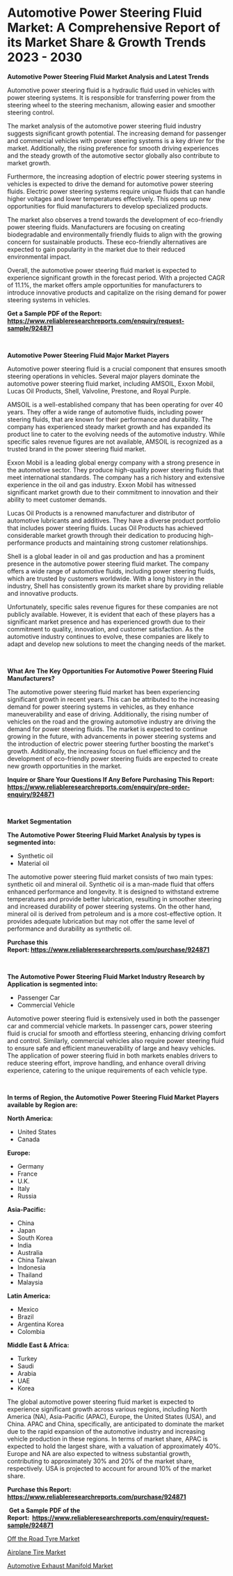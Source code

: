 <p><h1>Automotive Power Steering Fluid Market: A Comprehensive Report of its Market Share & Growth Trends 2023 - 2030</h1></p><p><strong>Automotive Power Steering Fluid Market Analysis and Latest Trends</strong></p>
<p><p>Automotive power steering fluid is a hydraulic fluid used in vehicles with power steering systems. It is responsible for transferring power from the steering wheel to the steering mechanism, allowing easier and smoother steering control.</p><p>The market analysis of the automotive power steering fluid industry suggests significant growth potential. The increasing demand for passenger and commercial vehicles with power steering systems is a key driver for the market. Additionally, the rising preference for smooth driving experiences and the steady growth of the automotive sector globally also contribute to market growth.</p><p>Furthermore, the increasing adoption of electric power steering systems in vehicles is expected to drive the demand for automotive power steering fluids. Electric power steering systems require unique fluids that can handle higher voltages and lower temperatures effectively. This opens up new opportunities for fluid manufacturers to develop specialized products.</p><p>The market also observes a trend towards the development of eco-friendly power steering fluids. Manufacturers are focusing on creating biodegradable and environmentally friendly fluids to align with the growing concern for sustainable products. These eco-friendly alternatives are expected to gain popularity in the market due to their reduced environmental impact.</p><p>Overall, the automotive power steering fluid market is expected to experience significant growth in the forecast period. With a projected CAGR of 11.1%, the market offers ample opportunities for manufacturers to introduce innovative products and capitalize on the rising demand for power steering systems in vehicles.</p></p>
<p><strong>Get a Sample PDF of the Report:&nbsp; <a href="https://www.reliableresearchreports.com/enquiry/request-sample/924871">https://www.reliableresearchreports.com/enquiry/request-sample/924871</a></strong></p>
<p>&nbsp;</p>
<p><strong>Automotive Power Steering Fluid Major Market Players</strong></p>
<p><p>Automotive power steering fluid is a crucial component that ensures smooth steering operations in vehicles. Several major players dominate the automotive power steering fluid market, including AMSOIL, Exxon Mobil, Lucas Oil Products, Shell, Valvoline, Prestone, and Royal Purple. </p><p>AMSOIL is a well-established company that has been operating for over 40 years. They offer a wide range of automotive fluids, including power steering fluids, that are known for their performance and durability. The company has experienced steady market growth and has expanded its product line to cater to the evolving needs of the automotive industry. While specific sales revenue figures are not available, AMSOIL is recognized as a trusted brand in the power steering fluid market.</p><p>Exxon Mobil is a leading global energy company with a strong presence in the automotive sector. They produce high-quality power steering fluids that meet international standards. The company has a rich history and extensive experience in the oil and gas industry. Exxon Mobil has witnessed significant market growth due to their commitment to innovation and their ability to meet customer demands.</p><p>Lucas Oil Products is a renowned manufacturer and distributor of automotive lubricants and additives. They have a diverse product portfolio that includes power steering fluids. Lucas Oil Products has achieved considerable market growth through their dedication to producing high-performance products and maintaining strong customer relationships.</p><p>Shell is a global leader in oil and gas production and has a prominent presence in the automotive power steering fluid market. The company offers a wide range of automotive fluids, including power steering fluids, which are trusted by customers worldwide. With a long history in the industry, Shell has consistently grown its market share by providing reliable and innovative products.</p><p>Unfortunately, specific sales revenue figures for these companies are not publicly available. However, it is evident that each of these players has a significant market presence and has experienced growth due to their commitment to quality, innovation, and customer satisfaction. As the automotive industry continues to evolve, these companies are likely to adapt and develop new solutions to meet the changing needs of the market.</p></p>
<p>&nbsp;</p>
<p><strong>What Are The Key Opportunities For Automotive Power Steering Fluid Manufacturers?</strong></p>
<p><p>The automotive power steering fluid market has been experiencing significant growth in recent years. This can be attributed to the increasing demand for power steering systems in vehicles, as they enhance maneuverability and ease of driving. Additionally, the rising number of vehicles on the road and the growing automotive industry are driving the demand for power steering fluids. The market is expected to continue growing in the future, with advancements in power steering systems and the introduction of electric power steering further boosting the market's growth. Additionally, the increasing focus on fuel efficiency and the development of eco-friendly power steering fluids are expected to create new growth opportunities in the market.</p></p>
<p><strong>Inquire or Share Your Questions If Any Before Purchasing This Report: <a href="https://www.reliableresearchreports.com/enquiry/pre-order-enquiry/924871">https://www.reliableresearchreports.com/enquiry/pre-order-enquiry/924871</a></strong></p>
<p>&nbsp;</p>
<p><strong>Market Segmentation</strong></p>
<p><strong>The Automotive Power Steering Fluid Market Analysis by types is segmented into:</strong></p>
<p><ul><li>Synthetic oil</li><li>Material oil</li></ul></p>
<p><p>The automotive power steering fluid market consists of two main types: synthetic oil and mineral oil. Synthetic oil is a man-made fluid that offers enhanced performance and longevity. It is designed to withstand extreme temperatures and provide better lubrication, resulting in smoother steering and increased durability of power steering systems. On the other hand, mineral oil is derived from petroleum and is a more cost-effective option. It provides adequate lubrication but may not offer the same level of performance and durability as synthetic oil.</p></p>
<p><strong>Purchase this Report:&nbsp;<a href="https://www.reliableresearchreports.com/purchase/924871">https://www.reliableresearchreports.com/purchase/924871</a></strong></p>
<p>&nbsp;</p>
<p><strong>The Automotive Power Steering Fluid Market Industry Research by Application is segmented into:</strong></p>
<p><ul><li>Passenger Car</li><li>Commercial Vehicle</li></ul></p>
<p><p>Automotive power steering fluid is extensively used in both the passenger car and commercial vehicle markets. In passenger cars, power steering fluid is crucial for smooth and effortless steering, enhancing driving comfort and control. Similarly, commercial vehicles also require power steering fluid to ensure safe and efficient maneuverability of large and heavy vehicles. The application of power steering fluid in both markets enables drivers to reduce steering effort, improve handling, and enhance overall driving experience, catering to the unique requirements of each vehicle type.</p></p>
<p>&nbsp;</p>
<p><strong>In terms of Region, the Automotive Power Steering Fluid Market Players available by Region are:</strong></p>
<p>
    <p> <strong> North America: </strong>
        <ul>
            <li>United States</li>
            <li>Canada</li>
        </ul>
        </p> 
    <p> <strong> Europe: </strong>
        <ul>
            <li>Germany</li>
            <li>France</li>
            <li>U.K.</li>
            <li>Italy</li>
            <li>Russia</li>
        </ul>
        </p> 
    <p> <strong> Asia-Pacific: </strong>
        <ul>
            <li>China</li>
            <li>Japan</li>
            <li>South Korea</li>
            <li>India</li>
            <li>Australia</li>
            <li>China Taiwan</li>
            <li>Indonesia</li>
            <li>Thailand</li>
            <li>Malaysia</li>
        </ul>
        </p> 
    <p> <strong> Latin America: </strong>
        <ul>
            <li>Mexico</li>
            <li>Brazil</li>
            <li>Argentina Korea</li>
            <li>Colombia</li>
        </ul>
        </p> 
    <p> <strong> Middle East & Africa: </strong>
        <ul>
            <li>Turkey</li>
            <li>Saudi</li>
            <li>Arabia</li>
            <li>UAE</li>
            <li>Korea</li>
        </ul>
    </p>
    </p>
<p><p>The global automotive power steering fluid market is expected to experience significant growth across various regions, including North America (NA), Asia-Pacific (APAC), Europe, the United States (USA), and China. APAC and China, specifically, are anticipated to dominate the market due to the rapid expansion of the automotive industry and increasing vehicle production in these regions. In terms of market share, APAC is expected to hold the largest share, with a valuation of approximately 40%. Europe and NA are also expected to witness substantial growth, contributing to approximately 30% and 20% of the market share, respectively. USA is projected to account for around 10% of the market share.</p></p>
<p><strong>Purchase this Report: <a href="https://www.reliableresearchreports.com/purchase/924871">https://www.reliableresearchreports.com/purchase/924871</a></strong></p>
<p>&nbsp;<strong>Get a Sample PDF of the Report:&nbsp;&nbsp;<a href="https://www.reliableresearchreports.com/enquiry/request-sample/924871">https://www.reliableresearchreports.com/enquiry/request-sample/924871</a></strong></p>
<p><strong></strong></p>
<p><p><a href="https://github.com/gaydyna/Market-Research-Report-List-1/blob/main/off-the-road-tyre-market.md">Off the Road Tyre Market</a></p><p><a href="https://github.com/amonskiyk/Market-Research-Report-List-1/blob/main/airplane-tire-market.md">Airplane Tire Market</a></p><p><a href="https://github.com/JameTravis/Market-Research-Report-List-2/blob/main/automotive-exhaust-manifold-market.md">Automotive Exhaust Manifold Market</a></p></p>
